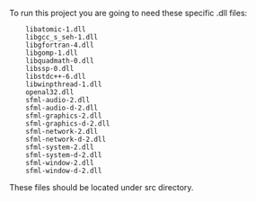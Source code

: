 To run this project you are going to need these specific .dll files: 
```
    libatomic-1.dll  
    libgcc_s_seh-1.dll  
    libgfortran-4.dll  
    libgomp-1.dll  
    libquadmath-0.dll  
    libssp-0.dll  
    libstdc++-6.dll  
    libwinpthread-1.dll  
    openal32.dll  
    sfml-audio-2.dll  
    sfml-audio-d-2.dll  
    sfml-graphics-2.dll  
    sfml-graphics-d-2.dll  
    sfml-network-2.dll  
    sfml-network-d-2.dll  
    sfml-system-2.dll  
    sfml-system-d-2.dll  
    sfml-window-2.dll  
    sfml-window-d-2.dll  
 ```
These files should be located under src directory.  
